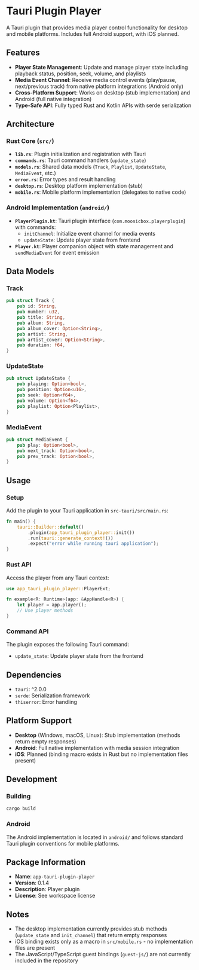 # Tauri Plugin Player

A Tauri plugin that provides media player control functionality for desktop and mobile platforms. Includes full Android support, with iOS planned.

## Features

- **Player State Management**: Update and manage player state including playback status, position, seek, volume, and playlists
- **Media Event Channel**: Receive media control events (play/pause, next/previous track) from native platform integrations (Android only)
- **Cross-Platform Support**: Works on desktop (stub implementation) and Android (full native integration)
- **Type-Safe API**: Fully typed Rust and Kotlin APIs with serde serialization

## Architecture

### Rust Core (`src/`)

- **`lib.rs`**: Plugin initialization and registration with Tauri
- **`commands.rs`**: Tauri command handlers (`update_state`)
- **`models.rs`**: Shared data models (`Track`, `Playlist`, `UpdateState`, `MediaEvent`, etc.)
- **`error.rs`**: Error types and result handling
- **`desktop.rs`**: Desktop platform implementation (stub)
- **`mobile.rs`**: Mobile platform implementation (delegates to native code)

### Android Implementation (`android/`)

- **`PlayerPlugin.kt`**: Tauri plugin interface (`com.moosicbox.playerplugin`) with commands:
    - `initChannel`: Initialize event channel for media events
    - `updateState`: Update player state from frontend
- **`Player.kt`**: Player companion object with state management and `sendMediaEvent` for event emission

## Data Models

### Track

```rust
pub struct Track {
    pub id: String,
    pub number: u32,
    pub title: String,
    pub album: String,
    pub album_cover: Option<String>,
    pub artist: String,
    pub artist_cover: Option<String>,
    pub duration: f64,
}
```

### UpdateState

```rust
pub struct UpdateState {
    pub playing: Option<bool>,
    pub position: Option<u16>,
    pub seek: Option<f64>,
    pub volume: Option<f64>,
    pub playlist: Option<Playlist>,
}
```

### MediaEvent

```rust
pub struct MediaEvent {
    pub play: Option<bool>,
    pub next_track: Option<bool>,
    pub prev_track: Option<bool>,
}
```

## Usage

### Setup

Add the plugin to your Tauri application in `src-tauri/src/main.rs`:

```rust
fn main() {
    tauri::Builder::default()
        .plugin(app_tauri_plugin_player::init())
        .run(tauri::generate_context!())
        .expect("error while running tauri application");
}
```

### Rust API

Access the player from any Tauri context:

```rust
use app_tauri_plugin_player::PlayerExt;

fn example<R: Runtime>(app: &AppHandle<R>) {
    let player = app.player();
    // Use player methods
}
```

### Command API

The plugin exposes the following Tauri command:

- `update_state`: Update player state from the frontend

## Dependencies

- `tauri`: ^2.0.0
- `serde`: Serialization framework
- `thiserror`: Error handling

## Platform Support

- **Desktop** (Windows, macOS, Linux): Stub implementation (methods return empty responses)
- **Android**: Full native implementation with media session integration
- **iOS**: Planned (binding macro exists in Rust but no implementation files present)

## Development

### Building

```bash
cargo build
```

### Android

The Android implementation is located in `android/` and follows standard Tauri plugin conventions for mobile platforms.

## Package Information

- **Name**: `app-tauri-plugin-player`
- **Version**: 0.1.4
- **Description**: Player plugin
- **License**: See workspace license

## Notes

- The desktop implementation currently provides stub methods (`update_state` and `init_channel`) that return empty responses
- iOS binding exists only as a macro in `src/mobile.rs` - no implementation files are present
- The JavaScript/TypeScript guest bindings (`guest-js/`) are not currently included in the repository
